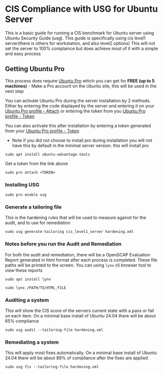 # CIS Compliance with USG for Ubuntu Server
This is a basic guide for running a CIS benchmark for Ubuntu server using Ubuntu Security Guide (usg).
This guide is specifically using cis level1 server(there is others for workstation, and also level2 options)
This will not set the server to 100% complaince but does achieve most of it with a simple and easy process


## Getting Ubuntu Pro
This process does require [Ubuntu Pro](https://ubuntu.com/pro/) which you can get for **FREE (up to 5 machines)**
    - Make a Pro account on the Ubuntu site, this will be used in the next step

You can activate Ubuntu Pro during the server installation by 2 methods. Either by entering the code displayed by the server and entering it on your [Ubuntu Pro profile - Attach](https://ubuntu.com/pro/attach) or entering the token from you [Ubuntu Pro profile - Token](https://ubuntu.com/pro/dashboard) 

You can also activate this after installation by entering a token generated from your [Ubuntu Pro profile - Token](https://ubuntu.com/pro/dashboard)

* Note if you did not choose to install pro during installation you will not have this by default in the minimal server version.
this will install pro 
```
sudo apt install ubuntu-advantage-tools
```

Get a token from the link above
```
sudo pro attach <TOKEN>
```

### Installing USG
```
sudo pro enable usg
```

### Generate a tailoring file
This is the hardening rules that will be used to measure against for the audit, and to use for remediation
```
sudo usg generate-tailoring cis_level1_server hardening.xml
```

### Notes before you run the Audit and Remediation
For both the audit and remediation, there will be a OpenSCAP Evaluation Report generated in html format after each process is completed. These file paths will be printed to the screen. 
You can using `lynx` cli browser tool to view these reports
```
sudo apt install lynx
```
```
sudo lynx /PATH/TO/HTML_FILE
```


### Auditing a system
This will show the CIS score of the servers current state with a pass or fail on each item. On a minimal base install of Ubuntu 24.04 there will be about 65% compliance 
```
sudo usg audit --tailoring-file hardening.xml
```

### Remediating a system
This will apply most fixes automatically. On a minimal base install of Ubuntu 24.04 there will be about 89% of compliance after the fixes are applied
```
sudo usg fix --tailoring-file hardening.xml
```
